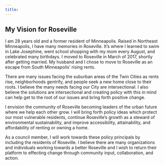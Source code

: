 ```yaml
---
title:
---
```


## My Vision for Roseville

I am 28 years old and a former resident of Minneapolis. Raised in Northeast Minneapolis, I have many memories in Roseville. It’s where I learned to swim in Lake Josephine,  went school shopping with my mom every August, and celebrated many birthdays. I moved to Roseville in March of 2017, shortly after getting married. My husband and I chose to move to Roseville as an escape from South Minneapolis’ rising rents.

There are many issues facing the suburban areas of the Twin Cities as rents rise, neighborhoods gentrify, and people seek a new home close to their roots.  I believe the many needs facing our City are intersectional. I also believe the solutions are intersectional and creating policy with this in mind can help get to the root of our issues and bring forth positive change.

I envision the community of Roseville becoming leaders of the urban future where we help each other grow.  I will bring forth policy ideas which protect our most vulnerable residents, continue Roseville’s growth as a steward of environmental sustainability, and improve accessibility, attainability, and affordability of renting  or owning a home.

As a council member, I will work towards these policy principals by including the residents of Roseville. I believe there are many organizations and individuals working towards a better Roseville and I wish to return their platform to effecting change through community input, collaboration, and action.


